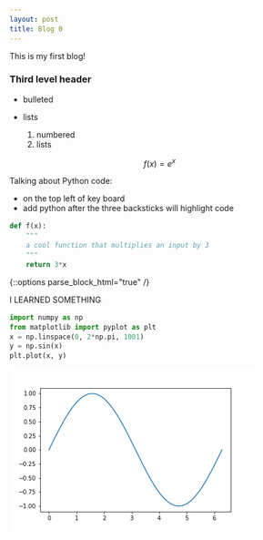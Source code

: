 ```yaml
---
layout: post
title: Blog 0 
---
```


This is my first blog!
### Third level header

- bulleted
- lists
	1. numbered
	2. lists

	
	$$ f(x) = e^x $$

Talking about Python code:
 - on the top left of key board
 - add python after the three backsticks will highlight code

```python
def f(x):
	"""
	a cool function that multiplies an input by 3 
	"""
	return 3*x
```
{::options parse_block_html="true" /}
<div class = "got-help">
I LEARNED SOMETHING


```python
import numpy as np
from matplotlib import pyplot as plt
x = np.linspace(0, 2*np.pi, 1001)
y = np.sin(x)
plt.plot(x, y)
```
![image-example.png](/images/image-example.png)

